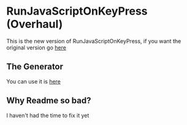 # RunJavaScriptOnKeyPress (Overhaul)
<p>This is the new version of RunJavaScriptOnKeyPress, if you want the original version go <a href="https://github.com/SoaringGecko/RunJavaScriptOnKeyPress-Old_Version-">here</a>

## The Generator
<p>You can use it is <a href="https://soaringgecko.github.io/RunJavaScriptOnKeyPress/">here</a></p>

## Why Readme so bad?
<p>I haven't had the time to fix it yet</p>
